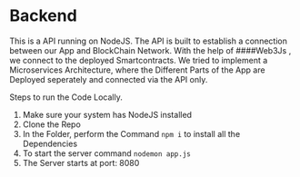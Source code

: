 # Backend

This is a API running on NodeJS. The API is built to establish a connection between our App and BlockChain Network.
With the help of ####Web3Js , we connect to the deployed Smartcontracts. 
We tried to implement a Microservices Architecture, where the Different Parts of the App are Deployed seperately and connected via the API only.

Steps to run the Code Locally.
1. Make sure your system has NodeJS installed
2. Clone the Repo
3. In the Folder, perform the Command `npm i` to install all the Dependencies
4. To start the server command `nodemon app.js`
5. The Server starts at port: 8080



